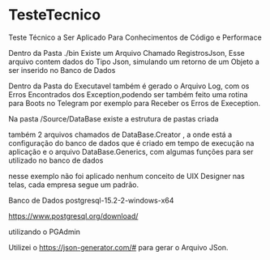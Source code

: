 # TesteTecnico

Teste Técnico a Ser Aplicado Para Conhecimentos de Código e Performace

Dentro da Pasta ./bin Existe um Arquivo Chamado RegistrosJson, Esse arquivo contem dados do Tipo Json, simulando um retorno de um Objeto a ser inserido no Banco de Dados

Dentro da Pasta do Executavel também é gerado o Arquivo Log, com os Erros Encontrados dos Exception,podendo ser também feito uma rotina para Boots no Telegram por exemplo para Receber os Erros de Exeception.

Na pasta /Source/DataBase existe a estrutura de pastas criada

também 2 arquivos chamados de DataBase.Creator , a onde está a configuração do banco de dados que é criado em tempo de execução na aplicação e o arquivo DataBase.Generics, com algumas funções para ser utilizado no banco de dados

nesse exemplo não foi aplicado nenhum conceito de UIX Designer nas telas, cada empresa segue um padrão.

Banco de Dados postgresql-15.2-2-windows-x64

https://www.postgresql.org/download/

utilizando o PGAdmin

Utilizei o https://json-generator.com/# para gerar o Arquivo JSon.
